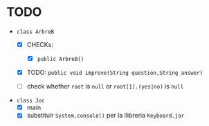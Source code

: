# TODO
- `class ArbreB`
    - [X] CHECKs:
        - [X] `public ArbreB()`
    - [X] TODO: `public void improve(String question,String answer)`
    - [ ] check whether `root` is `null` or `root[1].(yes|no)` is `null`


- `class Joc`
    - [X] main
    - [X] substituir `System.console()` per la llibreria `Keyboard.jar`

